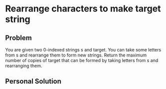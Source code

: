 # Rearrange characters to make target string

## Problem

You are given two 0-indexed strings s and target. You can take some letters from s and rearrange them to form new strings.
Return the maximum number of copies of target that can be formed by taking letters from s and rearranging them.

## Personal Solution



